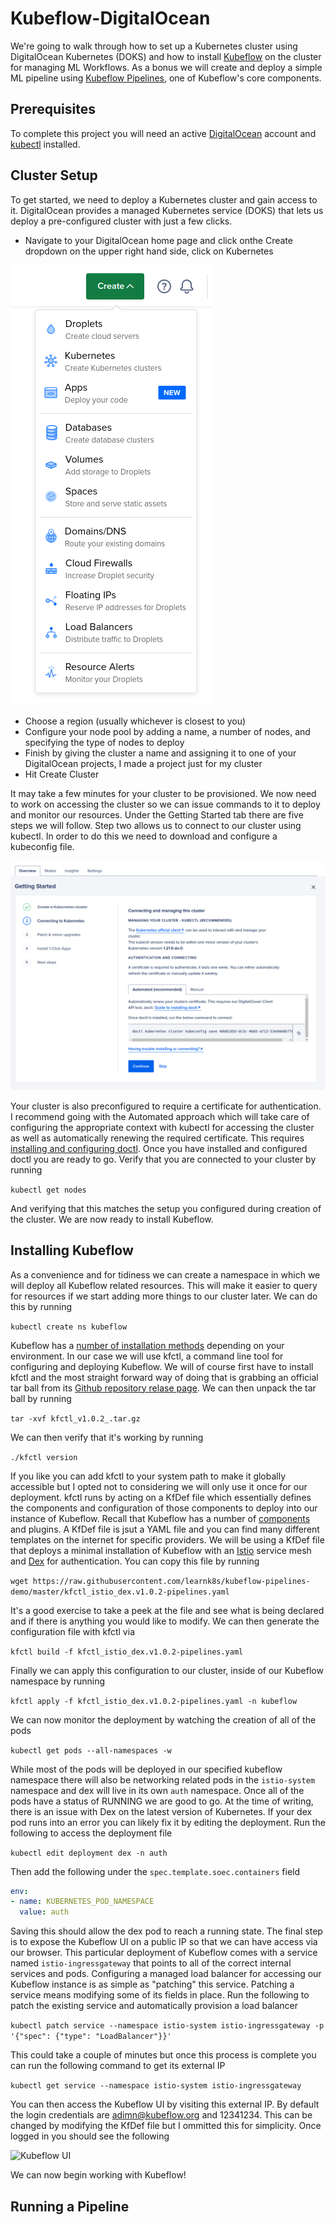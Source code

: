 # Kubeflow-DigitalOcean
We're going to walk through how to set up a Kubernetes cluster using DigitalOcean Kubernetes (DOKS) and how to install
[Kubeflow](https://www.kubeflow.org/) on the cluster for managing ML Workflows. As a bonus we will create and deploy a simple ML pipeline using [Kubeflow Pipelines](https://www.kubeflow.org/docs/components/pipelines/), one of Kubeflow's core components.

## Prerequisites
To complete this project you will need an active [DigitalOcean](https://cloud.digitalocean.com/registrations/new) account and [kubectl](https://kubernetes.io/docs/tasks/tools/install-kubectl-linux/) installed.

## Cluster Setup
To get started, we need to deploy a Kubernetes cluster and gain access to it.
DigitalOcean provides a managed Kubernetes service (DOKS) that lets us deploy a pre-configured cluster with just a few clicks.
- Navigate to your DigitalOcean home page and click onthe Create dropdown on the upper right hand side, click on Kubernetes

![Create menu](images/create.png)

- Choose a region (usually whichever is closest to you)
- Configure your node pool by adding a name, a number of nodes, and specifying the type of nodes to deploy
- Finish by giving the cluster a name and assigning it to one of your DigitalOcean projects, I made a project just for my cluster
- Hit Create Cluster
  
It may take a few minutes for your cluster to be provisioned.
We now need to work on accessing the cluster so we can issue commands to it to deploy and monitor our resources.
Under the Getting Started tab there are five steps we will follow.
Step two allows us to connect to our cluster using kubectl. In order to do this we need to download and configure a
kubeconfig file. 

![Connecting to Kubernetes](images/connect.png)

Your cluster is also preconfigured to require a certificate for authentication. I recommend going with the Automated approach which will take care of configuring the appropriate context with kubectl for accessing the cluster
as well as automatically renewing the required certificate. This requires [installing and configuring doctl](https://docs.digitalocean.com/reference/doctl/how-to/install/). Once you have installed and configured doctl you are ready to go.
Verify that you are connected to your cluster by running 

```kubectl get nodes``` 

And verifying that this matches the setup
you configured during creation of the cluster. We are now ready to install Kubeflow.

## Installing Kubeflow
As a convenience and for tidiness we can create a namespace in which we will deploy all Kubeflow related resources.
This will make it easier to query for resources if we start adding more things to our cluster later.
We can do this by running

```kubectl create ns kubeflow```

Kubeflow has a [number of installation methods](https://www.kubeflow.org/docs/started/installing-kubeflow/) depending on your environment. In our case we will use kfctl, a command line tool for configuring and deploying Kubeflow. 
We will of course first have to install kfctl and the most straight forward way of doing that is grabbing an official
tar ball from its [Github repository relase page](https://github.com/kubeflow/kfctl/releases/). 
We can then unpack the tar ball by running

```tar -xvf kfctl_v1.0.2_.tar.gz```

We can then verify that it's working by running

```./kfctl version```

If you like you can add kfctl to your system path to make it globally accessible but I opted not to considering we will only use it once for our deployment. kfctl runs by acting on a KfDef file which essentially defines the components and configuration of those components to deploy into our instance of Kubeflow. Recall that Kubeflow has a number of [components](https://www.kubeflow.org/docs/components/) and plugins. A KfDef file is jsut a YAML file and you can find
many different templates on the internet for specific providers. We will be using a KfDef file that deploys a minimal installation of Kubeflow with an [Istio](https://istio.io/) service mesh and [Dex](https://dexidp.io/) for authentication.
You can copy this file by running

```wget https://raw.githubusercontent.com/learnk8s/kubeflow-pipelines-demo/master/kfctl_istio_dex.v1.0.2-pipelines.yaml```

It's a good exercise to take a peek at the file and see what is being declared and if there is anything you would like to modify. We can then generate the configuration file with kfctl via

```kfctl build -f kfctl_istio_dex.v1.0.2-pipelines.yaml```

Finally we can apply this configuration to our cluster, inside of our Kubeflow namespace by running

```kfctl apply -f kfctl_istio_dex.v1.0.2-pipelines.yaml -n kubeflow```

We can now monitor the deployment by watching the creation of all of the pods

```kubectl get pods --all-namespaces -w```

While most of the pods will be deployed in our specified kubeflow namespace there will also be networking related pods in the ```istio-system``` namespace and dex will live in its own ```auth``` namespace. Once all of the pods have a status of RUNNING we are good to go. At the time of writing, there is an issue with Dex on the latest version of Kubernetes. If your dex pod runs into an error you can likely fix it by editing the deployment. Run the following to access the deployment file

```kubectl edit deployment dex -n auth```

Then add the following under the ```spec.template.soec.containers``` field

```yaml
env:
- name: KUBERNETES_POD_NAMESPACE
  value: auth
```

Saving this should allow the dex pod to reach a running state. The final step is to expose the Kubeflow UI on a public IP so that we can have access via our browser. This particular deployment of Kubeflow comes with a service named ```istio-ingressgateway``` that points to all of the correct internal services and pods. Configuring a managed load balancer for accessing our Kubeflow instance is as simple as "patching" this service. Patching a service means modifying some of its fields in place. Run the following to patch the existing service and automatically provision a load balancer

```kubectl patch service --namespace istio-system istio-ingressgateway -p '{"spec": {"type": "LoadBalancer"}}'```

This could take a couple of minutes but once this process is complete you can run the following command to get its external IP

```kubectl get service --namespace istio-system istio-ingressgateway```

You can then access the Kubeflow UI by visiting this external IP. By default the login credentials are adimn@kubeflow.org
and 12341234. This can be changed by modifying the KfDef file but I ommitted this for simplicity. Once logged in you should see the following

![Kubeflow UI](images/UI.png)

We can now begin working with Kubeflow!

## Running a Pipeline
